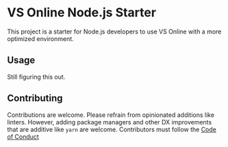 # VS Online Node.js Starter

This project is a starter for Node.js developers to use VS Online with a more optimized environment.

## Usage

Still figuring this out.

## Contributing

Contributions are welcome. Please refrain from opinionated additions like linters. However, adding package managers and other DX improvements that are additive like `yarn` are welcome. Contributors must follow the [Code of Conduct](./CODE_OF_CONDUCT.md)